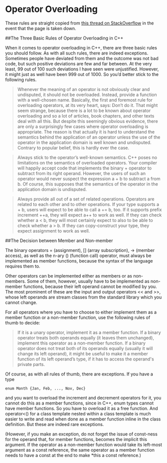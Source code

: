 # Operator Overloading
These rules are straight copied from [this thread on StackOverflow](https://stackoverflow.com/questions/4421706/what-are-the-basic-rules-and-idioms-for-operator-overloading) in the event that the page is taken down.

##The Three Basic Rules of Operator Overloading in C++

When it comes to operator overloading in C++, there are three basic rules you should follow. As with all such rules, there are indeed exceptions. Sometimes people have deviated from them and the outcome was not bad code, but such positive deviations are few and far between. At the very least, 99 out of 100 such deviations I have seen were unjustified. However, it might just as well have been 999 out of 1000. So you’d better stick to the following rules.

> Whenever the meaning of an operator is not obviously clear and undisputed, it should not be overloaded. Instead, provide a function with a well-chosen name.
> Basically, the first and foremost rule for overloading operators, at its very heart, says: Don’t do it. That might seem strange, because there is a lot to be known about operator overloading and so a lot of articles, book chapters, and other texts deal with all this. But despite this seemingly obvious evidence, there are only a surprisingly few cases where operator overloading is appropriate. The reason is that actually it is hard to understand the semantics behind the application of an operator unless the use of the operator in the application domain is well known and undisputed. Contrary to popular belief, this is hardly ever the case.

> Always stick to the operator’s well-known semantics.
> C++ poses no limitations on the semantics of overloaded operators. Your compiler will happily accept code that implements the binary + operator to subtract from its right operand. However, the users of such an operator would never suspect the expression a + b to subtract a from b. Of course, this supposes that the semantics of the operator in the application domain is undisputed.

> Always provide all out of a set of related operations.
> Operators are related to each other and to other operations. If your type supports a + b, users will expect to be able to call a += b, too. If it supports prefix increment ++a, they will expect a++ to work as well. If they can check whether a < b, they will most certainly expect to also to be able to check whether a > b. If they can copy-construct your type, they expect assignment to work as well.

##The Decision between Member and Non-member

The binary operators = (assignment), [] (array subscription), -> (member access), as well as the n-ary () (function call) operator, must always be implemented as member functions, because the syntax of the language requires them to.

Other operators can be implemented either as members or as non-members. Some of them, however, usually have to be implemented as non-member functions, because their left operand cannot be modified by you. The most prominent of these are the input and output operators << and >>, whose left operands are stream classes from the standard library which you cannot change.

For all operators where you have to choose to either implement them as a member function or a non-member function, use the following rules of thumb to decide:

> If it is a unary operator, implement it as a member function.
> If a binary operator treats both operands equally (it leaves them unchanged), implement this operator as a non-member function.
> If a binary operator does not treat both of its operands equally (usually it will change its left operand), it might be useful to make it a member function of its left operand’s type, if it has to access the operand's private parts.

Of course, as with all rules of thumb, there are exceptions. If you have a type

    enum Month {Jan, Feb, ..., Nov, Dec}

and you want to overload the increment and decrement operators for it, you cannot do this as a member functions, since in C++, enum types cannot have member functions. So you have to overload it as a free function. And operator<() for a class template nested within a class template is much easier to write and read when done as a member function inline in the class definition. But these are indeed rare exceptions.

(However, if you make an exception, do not forget the issue of const-ness for the operand that, for member functions, becomes the implicit this argument. If the operator as a non-member function would take its left-most argument as a const reference, the same operator as a member function needs to have a const at the end to make *this a const reference.)